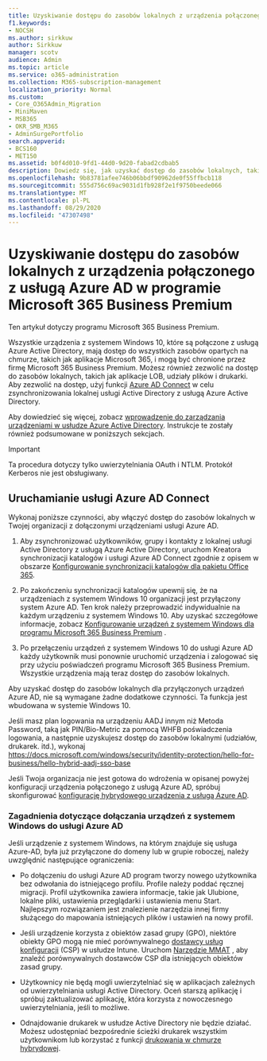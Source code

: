 ```yaml
---
title: Uzyskiwanie dostępu do zasobów lokalnych z urządzenia połączonego z usługą Azure AD w programie Microsoft 365 Business
f1.keywords:
- NOCSH
ms.author: sirkkuw
author: Sirkkuw
manager: scotv
audience: Admin
ms.topic: article
ms.service: o365-administration
ms.collection: M365-subscription-management
localization_priority: Normal
ms.custom:
- Core_O365Admin_Migration
- MiniMaven
- MSB365
- OKR_SMB_M365
- AdminSurgePortfolio
search.appverid:
- BCS160
- MET150
ms.assetid: b0f4d010-9fd1-44d0-9d20-fabad2cdbab5
description: Dowiedz się, jak uzyskać dostęp do zasobów lokalnych, takich jak linia aplikacji biznesowych, udziały plików i drukarki z urządzenia usługi Azure Active Directory połączonego z systemem Windows 10.
ms.openlocfilehash: 9b83781afee746b06bbdf90962de0f55ffbcb118
ms.sourcegitcommit: 555d756c69ac9031d1fb928f2e1f9750beede066
ms.translationtype: MT
ms.contentlocale: pl-PL
ms.lasthandoff: 08/29/2020
ms.locfileid: "47307498"
---
```

# <a name="access-on-premises-resources-from-an-azure-ad-joined-device-in-microsoft-365-business-premium"></a>Uzyskiwanie dostępu do zasobów lokalnych z urządzenia połączonego z usługą Azure AD w programie Microsoft 365 Business Premium

Ten artykuł dotyczy programu Microsoft 365 Business Premium.

Wszystkie urządzenia z systemem Windows 10, które są połączone z usługą Azure Active Directory, mają dostęp do wszystkich zasobów opartych na chmurze, takich jak aplikacje Microsoft 365, i mogą być chronione przez firmę Microsoft 365 Business Premium. Możesz również zezwolić na dostęp do zasobów lokalnych, takich jak aplikacje LOB, udziały plików i drukarki. Aby zezwolić na dostęp, użyj funkcji [Azure AD Connect](https://docs.microsoft.com/azure/active-directory/connect/active-directory-aadconnect) w celu zsynchronizowania lokalnej usługi Active Directory z usługą Azure Active Directory. 

Aby dowiedzieć się więcej, zobacz [wprowadzenie do zarządzania urządzeniami w usłudze Azure Active Directory](https://docs.microsoft.com/azure/active-directory/device-management-introduction).
Instrukcje te zostały również podsumowane w poniższych sekcjach.

> [!IMPORTANT]
> Ta procedura dotyczy tylko uwierzytelniania OAuth i NTLM. Protokół Kerberos nie jest obsługiwany.
 
## <a name="run-azure-ad-connect"></a>Uruchamianie usługi Azure AD Connect

Wykonaj poniższe czynności, aby włączyć dostęp do zasobów lokalnych w Twojej organizacji z dołączonymi urządzeniami usługi Azure AD.
  
1. Aby zsynchronizować użytkowników, grupy i kontakty z lokalnej usługi Active Directory z usługą Azure Active Directory, uruchom Kreatora synchronizacji katalogów i usługi Azure AD Connect zgodnie z opisem w obszarze [Konfigurowanie synchronizacji katalogów dla pakietu Office 365](https://docs.microsoft.com/microsoft-365/enterprise/set-up-directory-synchronization).
    
2. Po zakończeniu synchronizacji katalogów upewnij się, że na urządzeniach z systemem Windows 10 organizacji jest przyłączony system Azure AD. Ten krok należy przeprowadzić indywidualnie na każdym urządzeniu z systemem Windows 10. Aby uzyskać szczegółowe informacje, zobacz [Konfigurowanie urządzeń z systemem Windows dla programu Microsoft 365 Business Premium](set-up-windows-devices.md) . 
    
3. Po przełączeniu urządzeń z systemem Windows 10 do usługi Azure AD każdy użytkownik musi ponownie uruchomić urządzenia i zalogować się przy użyciu poświadczeń programu Microsoft 365 Business Premium. Wszystkie urządzenia mają teraz dostęp do zasobów lokalnych.
    
Aby uzyskać dostęp do zasobów lokalnych dla przyłączonych urządzeń Azure AD, nie są wymagane żadne dodatkowe czynności. Ta funkcja jest wbudowana w systemie Windows 10. 

Jeśli masz plan logowania na urządzeniu AADJ innym niż Metoda Password, taką jak PIN/Bio-Metric za pomocą WHFB poświadczenia logowania, a następnie uzyskujesz dostęp do zasobów lokalnymi (udziałów, drukarek. itd.), wykonaj https://docs.microsoft.com/windows/security/identity-protection/hello-for-business/hello-hybrid-aadj-sso-base
  
Jeśli Twoja organizacja nie jest gotowa do wdrożenia w opisanej powyżej konfiguracji urządzenia połączonego z usługą Azure AD, spróbuj skonfigurować [konfigurację hybrydowego urządzenia z usługą Azure AD](manage-windows-devices.md).
  
### <a name="considerations-when-you-join-windows-devices-to-azure-ad"></a>Zagadnienia dotyczące dołączania urządzeń z systemem Windows do usługi Azure AD

Jeśli urządzenie z systemem Windows, na którym znajduje się usługa Azure-AD, była już przyłączone do domeny lub w grupie roboczej, należy uwzględnić następujące ograniczenia:
  
- Po dołączeniu do usługi Azure AD program tworzy nowego użytkownika bez odwołania do istniejącego profilu. Profile należy poddać ręcznej migracji. Profil użytkownika zawiera informacje, takie jak Ulubione, lokalne pliki, ustawienia przeglądarki i ustawienia menu Start. Najlepszym rozwiązaniem jest znalezienie narzędzia innej firmy służącego do mapowania istniejących plików i ustawień na nowy profil.

- Jeśli urządzenie korzysta z obiektów zasad grupy (GPO), niektóre obiekty GPO mogą nie mieć porównywalnego [dostawcy usług konfiguracji](https://docs.microsoft.com/windows/configuration/provisioning-packages/how-it-pros-can-use-configuration-service-providers) (CSP) w usłudze Intune. Uruchom [Narzędzie MMAT](https://www.microsoft.com/download/details.aspx?id=45520) , aby znaleźć porównywalnych dostawców CSP dla istniejących obiektów zasad grupy.

- Użytkownicy nie będą mogli uwierzytelniać się w aplikacjach zależnych od uwierzytelniania usługi Active Directory. Oceń starszą aplikację i spróbuj zaktualizować aplikację, która korzysta z nowoczesnego uwierzytelniania, jeśli to możliwe.

- Odnajdowanie drukarek w usłudze Active Directory nie będzie działać. Możesz udostępniać bezpośrednie ścieżki drukarek wszystkim użytkownikom lub korzystać z funkcji [drukowania w chmurze hybrydowej](https://docs.microsoft.com/windows-server/administration/hybrid-cloud-print/hybrid-cloud-print-deploy).
